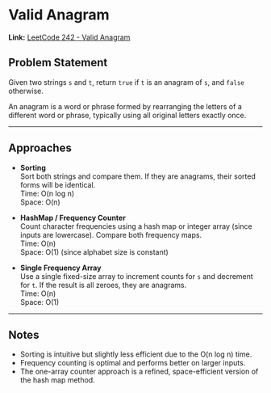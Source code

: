 # Valid Anagram

**Link:** [LeetCode 242 - Valid Anagram](https://leetcode.com/problems/valid-anagram/)

## Problem Statement

Given two strings `s` and `t`, return `true` if `t` is an anagram of `s`, and `false` otherwise.

An anagram is a word or phrase formed by rearranging the letters of a different word or phrase, typically using all original letters exactly once.

---

## Approaches

- **Sorting**  
  Sort both strings and compare them. If they are anagrams, their sorted forms will be identical.  
  Time: O(n log n)  
  Space: O(n)

- **HashMap / Frequency Counter**  
  Count character frequencies using a hash map or integer array (since inputs are lowercase). Compare both frequency maps.  
  Time: O(n)  
  Space: O(1) (since alphabet size is constant)

- **Single Frequency Array**  
  Use a single fixed-size array to increment counts for `s` and decrement for `t`. If the result is all zeroes, they are anagrams.  
  Time: O(n)  
  Space: O(1)

---

## Notes

- Sorting is intuitive but slightly less efficient due to the O(n log n) time.
- Frequency counting is optimal and performs better on larger inputs.
- The one-array counter approach is a refined, space-efficient version of the hash map method.
